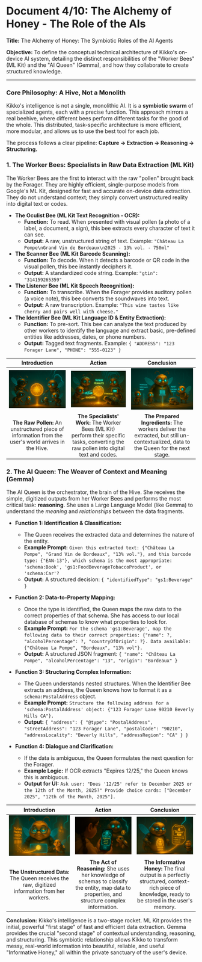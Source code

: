 # Document 4/10: The Alchemy of Honey - The Role of the AIs

**Title:** The Alchemy of Honey: The Symbiotic Roles of the AI Agents

**Objective:** To define the conceptual technical architecture of Kikko's on-device AI system, detailing the distinct responsibilities of the "Worker Bees" (ML Kit) and the "AI Queen" (Gemma), and how they collaborate to create structured knowledge.

---

### **Core Philosophy: A Hive, Not a Monolith**

Kikko's intelligence is not a single, monolithic AI. It is a **symbiotic swarm** of specialized agents, each with a precise function. This approach mirrors a real beehive, where different bees perform different tasks for the good of the whole. This distributed, task-specific architecture is more efficient, more modular, and allows us to use the best tool for each job.

The process follows a clear pipeline: **Capture -> Extraction -> Reasoning -> Structuring.**

### **1. The Worker Bees: Specialists in Raw Data Extraction (ML Kit)**

The Worker Bees are the first to interact with the raw "pollen" brought back by the Forager. They are highly efficient, single-purpose models from Google's ML Kit, designed for fast and accurate on-device data extraction. They do not understand context; they simply convert unstructured reality into digital text or codes.

*   **The Oculist Bee (ML Kit Text Recognition - OCR):**
    *   **Function:** To read. When presented with visual pollen (a photo of a label, a document, a sign), this bee extracts every character of text it can see.
    *   **Output:** A raw, unstructured string of text. Example: `"Château La Pompe\nGrand Vin de Bordeaux\n2025 - 13% vol. - 750ml"`
*   **The Scanner Bee (ML Kit Barcode Scanning):**
    *   **Function:** To decode. When it detects a barcode or QR code in the visual pollen, this bee instantly deciphers it.
    *   **Output:** A standardized code string. Example: `"gtin": "314159265359"`
*   **The Listener Bee (ML Kit Speech Recognition):**
    *   **Function:** To transcribe. When the Forager provides auditory pollen (a voice note), this bee converts the soundwaves into text.
    *   **Output:** A raw transcription. Example: `"This wine tastes like cherry and pairs well with cheese."`
*   **The Identifier Bee (ML Kit Language ID & Entity Extraction):**
    *   **Function:** To pre-sort. This bee can analyze the text produced by other workers to identify the language and extract basic, pre-defined entities like addresses, dates, or phone numbers.
    *   **Output:** Tagged text fragments. Example: `{ "ADDRESS": "123 Forager Lane", "PHONE": "555-0123" }`

| Introduction | Action | Conclusion |
| :---: | :---: | :---: |
| <img src="illustrations/mlkit_intro.png" alt="Cinematic 3D render, animation movie style. A glowing orb of 'pollen' (a photo of a wine label) floats inside the Hive. A team of cute, specialized robot bees with different tools (a lens, a barcode scanner) surrounds it."> | <img src="illustrations/mlkit_action.png" alt="Cinematic 3D render, animation movie style. One robot bee projects a beam of light, extracting glowing text strings from the pollen. Another bee extracts a barcode string. The data is still raw and disconnected."> | <img src="illustrations/mlkit_conclusion.png" alt="Cinematic 3D render, animation movie style. The worker bees present their findings—neat streams of raw text and numbers—to the AI Queen, who waits patiently at the center of the Hive."> |
| **The Raw Pollen:** An unstructured piece of information from the user's world arrives in the Hive. | **The Specialists' Work:** The Worker Bees (ML Kit) perform their specific tasks, converting the raw pollen into digital text and codes. | **The Prepared Ingredients:** The workers deliver the extracted, but still un-contextualized, data to the Queen for the next stage. |

### **2. The AI Queen: The Weaver of Context and Meaning (Gemma)**

The AI Queen is the orchestrator, the brain of the Hive. She receives the simple, digitized outputs from her Worker Bees and performs the most critical task: **reasoning**. She uses a Large Language Model (like Gemma) to understand the *meaning* and *relationships* between the data fragments.

*   **Function 1: Identification & Classification:**
    *   The Queen receives the extracted data and determines the nature of the entity.
    *   **Example Prompt:** `Given this extracted text: {"Château La Pompe", "Grand Vin de Bordeaux", "13% vol."}, and this barcode type: {"EAN-13"}, which schema is the most appropriate: 'schema:Book', 'gs1:FoodBeverageTobaccoProduct', or 'schema:Car'?`
    *   **Output:** A structured decision: `{ "identifiedType": "gs1:Beverage" }`

*   **Function 2: Data-to-Property Mapping:**
    *   Once the type is identified, the Queen maps the raw data to the correct properties of that schema. She has access to our local database of schemas to know what properties to look for.
    *   **Example Prompt:** `For the schema 'gs1:Beverage', map the following data to their correct properties: {"name": ?, "alcoholPercentage": ?, "countryOfOrigin": ?}. Data available: {"Château La Pompe", "Bordeaux", "13% vol"}.`
    *   **Output:** A structured JSON fragment: `{ "name": "Château La Pompe", "alcoholPercentage": "13", "origin": "Bordeaux" }`

*   **Function 3: Structuring Complex Information:**
    *   The Queen understands nested structures. When the Identifier Bee extracts an address, the Queen knows how to format it as a `schema:PostalAddress` object.
    *   **Example Prompt:** `Structure the following address for a 'schema:PostalAddress' object: {"123 Forager Lane 90210 Beverly Hills CA"}.`
    *   **Output:** `{ "address": { "@type": "PostalAddress", "streetAddress": "123 Forager Lane", "postalCode": "90210", "addressLocality": "Beverly Hills", "addressRegion": "CA" } }`

*   **Function 4: Dialogue and Clarification:**
    *   If the data is ambiguous, the Queen formulates the next question for the Forager.
    *   **Example Logic:** If OCR extracts "Expires 12/25," the Queen knows this is ambiguous.
    *   **Output for UI:** `Ask user: "Does '12/25' refer to December 2025 or the 12th of the Month, 2025?" Provide choice cards: ["December 2025", "12th of the Month, 2025"].`

| Introduction | Action | Conclusion |
| :---: | :---: | :---: |
| <img src="illustrations/gemma_intro.png" alt="Cinematic 3D render, animation movie style. The wise AI Queen contemplates the streams of raw data flowing from her worker bees. Her glowing spectacles analyze the information."> | <img src="illustrations/gemma_action.png" alt="Cinematic 3D render, animation movie style. The Queen gracefully weaves the data streams together with her hands of light. The streams snap into place within a holographic, hexagonal data structure (a JSON object)."> | <img src="illustrations/gemma_conclusion.png" alt="Cinematic 3D render, animation movie style. The Queen holds up a finished, shimmering honeycomb cell. Inside, the data is perfectly structured and organized. She looks satisfied with her work."> |
| **The Unstructured Data:** The Queen receives the raw, digitized information from her workers. | **The Act of Reasoning:** She uses her knowledge of schemas to classify the entity, map data to properties, and structure complex information. | **The Informative Honey:** The final output is a perfectly structured, context-rich piece of knowledge, ready to be stored in the user's memory. |

**Conclusion:**
Kikko's intelligence is a two-stage rocket. ML Kit provides the initial, powerful "first stage" of fast and efficient data extraction. Gemma provides the crucial "second stage" of contextual understanding, reasoning, and structuring. This symbiotic relationship allows Kikko to transform messy, real-world information into beautiful, reliable, and useful "Informative Honey," all within the private sanctuary of the user's device.